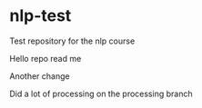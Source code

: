 # nlp-test
Test repository for the nlp course

Hello repo read me

Another change

Did a lot of processing on the processing branch